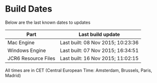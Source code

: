 # Build Dates

Below are the last known dates to updates

Part | Last build update
-----|-----
Mac Engine | Last built: 08 Nov 2015; 10:23:36
Windows Engine | Last built: 07 Nov 2015; 16:34:51
JCR6 Resource Files | Last built: 16 Nov 2015; 11:02:15
All times are in CET (Central European Time: Amsterdam, Brussels, Paris, Madrid)



